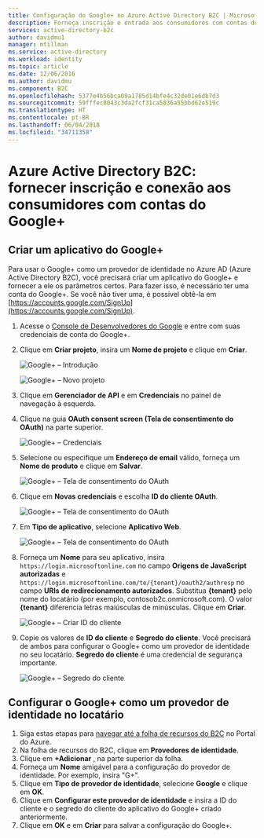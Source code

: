 ```yaml
---
title: Configuração do Google+ no Azure Active Directory B2C | Microsoft Docs
description: Forneça inscrição e entrada aos consumidores com contas do Google+ em seus aplicativos protegidos pelo Azure Active Directory B2C.
services: active-directory-b2c
author: davidmu1
manager: mtillman
ms.service: active-directory
ms.workload: identity
ms.topic: article
ms.date: 12/06/2016
ms.author: davidmu
ms.component: B2C
ms.openlocfilehash: 5377e4b56bca09a1785d14bfe4c32de01e6db7d3
ms.sourcegitcommit: 59fffec8043c3da2fcf31ca5036a55bbd62e519c
ms.translationtype: HT
ms.contentlocale: pt-BR
ms.lasthandoff: 06/04/2018
ms.locfileid: "34711358"
---
```

# <a name="azure-active-directory-b2c-provide-sign-up-and-sign-in-to-consumers-with-google-accounts"></a>Azure Active Directory B2C: fornecer inscrição e conexão aos consumidores com contas do Google+
## <a name="create-a-google-application"></a>Criar um aplicativo do Google+
Para usar o Google+ como um provedor de identidade no Azure AD (Azure Active Directory B2C), você precisará criar um aplicativo do Google+ e fornecer a ele os parâmetros certos. Para fazer isso, é necessário ter uma conta do Google+. Se você não tiver uma, é possível obtê-la em [https://accounts.google.com/SignUp](https://accounts.google.com/SignUp).

1. Acesse o [Console de Desenvolvedores do Google](https://console.developers.google.com/) e entre com suas credenciais de conta do Google+.
2. Clique em **Criar projeto**, insira um **Nome de projeto** e clique em **Criar**.
   
    ![Google+ – Introdução](./media/active-directory-b2c-setup-goog-app/google-get-started.png)
   
    ![Google+ – Novo projeto](./media/active-directory-b2c-setup-goog-app/google-new-project.png)
3. Clique em **Gerenciador de API** e em **Credenciais** no painel de navegação à esquerda.
4. Clique na guia **OAuth consent screen (Tela de consentimento do OAuth)** na parte superior.
   
    ![Google+ – Credenciais](./media/active-directory-b2c-setup-goog-app/google-add-cred.png)
5. Selecione ou especifique um **Endereço de email** válido, forneça um **Nome de produto** e clique em **Salvar**.
   
    ![Google+ – Tela de consentimento do OAuth](./media/active-directory-b2c-setup-goog-app/google-consent-screen.png)
6. Clique em **Novas credenciais** e escolha **ID do cliente OAuth**.
   
    ![Google+ – Tela de consentimento do OAuth](./media/active-directory-b2c-setup-goog-app/google-add-oauth2-client-id.png)
7. Em **Tipo de aplicativo**, selecione **Aplicativo Web**.
   
    ![Google+ – Tela de consentimento do OAuth](./media/active-directory-b2c-setup-goog-app/google-web-app.png)
8. Forneça um **Nome** para seu aplicativo, insira `https://login.microsoftonline.com` no campo **Origens de JavaScript autorizadas** e `https://login.microsoftonline.com/te/{tenant}/oauth2/authresp` no campo **URIs de redirecionamento autorizados**. Substitua **{tenant}** pelo nome do locatário (por exemplo, contosob2c.onmicrosoft.com). O valor **{tenant}** diferencia letras maiúsculas de minúsculas. Clique em **Criar**.
   
    ![Google+ – Criar ID do cliente](./media/active-directory-b2c-setup-goog-app/google-create-client-id.png)
9. Copie os valores de **ID do cliente** e **Segredo do cliente**. Você precisará de ambos para configurar o Google+ como um provedor de identidade no seu locatário. **Segredo do cliente** é uma credencial de segurança importante.
   
    ![Google+ – Segredo do cliente](./media/active-directory-b2c-setup-goog-app/google-client-secret.png)

## <a name="configure-google-as-an-identity-provider-in-your-tenant"></a>Configurar o Google+ como um provedor de identidade no locatário
1. Siga estas etapas para [navegar até a folha de recursos do B2C](active-directory-b2c-app-registration.md#navigate-to-b2c-settings) no Portal do Azure.
2. Na folha de recursos do B2C, clique em **Provedores de identidade**.
3. Clique em **+Adicionar** , na parte superior da folha.
4. Forneça um **Nome** amigável para a configuração do provedor de identidade. Por exemplo, insira "G+".
5. Clique em **Tipo de provedor de identidade**, selecione **Google** e clique em **OK**.
6. Clique em **Configurar este provedor de identidade** e insira a ID do cliente e o segredo do cliente do aplicativo do Google+ criado anteriormente.
7. Clique em **OK** e em **Criar** para salvar a configuração do Google+.

